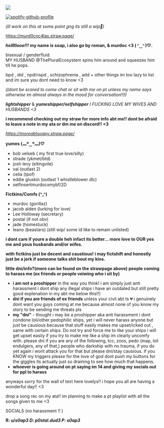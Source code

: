 ## 
![](https://komarev.com/ghpvc/?username=p0staldud3-username&label=stalkers+count)


[![spotify-github-profile](https://spotify-github-profile.kittinanx.com/api/view?uid=31txs26qxzmv5k2hq2exzfeknuoe&cover_image=true&theme=novatorem&show_offline=true&background_color=121212&interchange=false&bar_color=bdc100&bar_color_cover=true)](https://github.com/kittinan/spotify-github-profile)


*(ill work on this at some point gng its still a wip🥹)*

https://murd0cnc4las.straw.page/

***helllllooo!!!***
**my name is soap, i also go by roman, & murdoc <3 ( ◜‿◝ )♡.**

bisexual / genderfluid.  
MY HUSBAND @ThePluralEcosystem spins him around and squeezes him till he pops.



bpd , did , npd/nspd , schizophrenia , add + other things im too lazy to list and im sure you dont need to know <3


*((dont be scared to come chat or sit with me on pt unless my name says otherwise im almost always in the mood for conversation!!))*

***lightshipper*** & ***yumeshipper/selfshipper***
*I FUCKING LOVE MY WIVES AND HUSBANDS <3*



****i recommend checking out my straw for more info abt me!! dont be afraid to leave a note in my ata or dm me on discord!! <3****

*https://moreabtsoapy.straw.page/*



**yumes (灬º‿º灬)♡**
- bob velseb ( my first true love/silly)
- strade (ykmet/btd) 
- josh levy (eltingvile)
- val (outlast 2)
- celia (tpof)
- eddie gluskin (outlast 1 whistleblower dlc)
- selfinsertmurdocxmybf/2D

**Fictkins/Comfs (^_^)**
- murdoc (gorillaz)
- jacob alden (lurking for love)
- Lee Holloway (secretary)
- postal (if not obv)
- jade (homestuck)
- leano (beastars)
(still wip/ some id like to remain unlisted)


**i dont care if youre a double heh infact its better... more love to OUR yes me and yous husbands and/or wifes.**

**with fictkins just be decent and caustious! i may fictshift and honestly just be a jerk if someone talks shit bout my kins.**

****little dni/info?(more can be found on the strawpage above) people coming to harass me (ex friends or people veiwing who i sit by)****
 - **i am not a proshipper** in the way you think! i am simply just anti harassment i dont ship any illegal ships i have an outdated but still pretty good explenation in my abt me below this!!) 
 - **dni if you are friends of ex friends** unless your civil abt ts 💔 i genuinely dont want you guys coming at me because almost none of you know my story to be sending me threats pls
 - **my "dni"** - thought i may be a proshipper aka anti harassment i dont condone loli/other pedophilic ships, yet i will never harass anyone but just be causious because that stuff easily makes me upset/icked out , same with certain ships. Do not try and force me to like your ships i will get upset easily if you try to make me like a ship im clearly uncomfy with.
please dni if you are any of the following, tcc, zoos, pedo (map, loli endulgers, any of that,) people who darkship with no trauma, if you do yet again i wont attack you for that but please dni/stay causious. if you KNOW my triggers please for the love of god dont push my buttons for the giggles its actually just so draining to see how much that happens.
 - **whoever is going around on pt saying im 14 and giving my socials out for ppl to harass**

anyways sorry for the wall of text here lovelys!! i hope you all are having a wonderful day!! <3

drop a song rec on my ata!! im planning to make a pt playlist with all the songs given to me <3


SOCIALS (no harassment !! )

**R: u/_s0ap3
D: p0stal.dud3
P: s0ap3_** 
